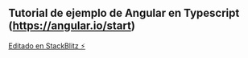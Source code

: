 Tutorial de ejemplo de Angular en Typescript (https://angular.io/start)
----
[Editado en  StackBlitz ⚡️](https://stackblitz.com/edit/angular-ntjpm5-wcqpl7)

